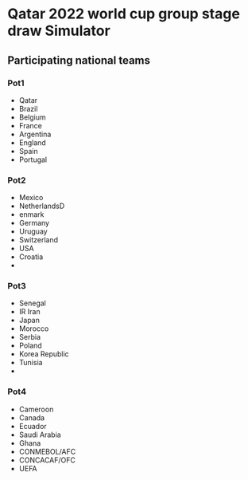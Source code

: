 # Qatar 2022 world cup group stage draw Simulator
## Participating national teams

### Pot1
* Qatar
* Brazil
* Belgium
* France
* Argentina
* England
* Spain
* Portugal

### Pot2
* Mexico
* NetherlandsD
* enmark
* Germany
* Uruguay
* Switzerland
* USA
* Croatia
* 
### Pot3
* Senegal
* IR Iran
* Japan
* Morocco
* Serbia
* Poland
* Korea Republic
* Tunisia
* 
### Pot4
* Cameroon
* Canada
* Ecuador
* Saudi Arabia
* Ghana
* CONMEBOL/AFC
* CONCACAF/OFC
* UEFA